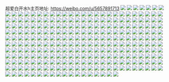 超爱白开水h主页地址: https://weibo.com/u/5657891713 
![](https://wx4.sinaimg.cn/mw2000/006aTW5Xly1h94vmcds9kj32bz340u0z.jpg) 
![](https://wx4.sinaimg.cn/mw2000/006aTW5Xly1h94vm78qkpj32c0340u0z.jpg) 
![](https://wx4.sinaimg.cn/mw2000/006aTW5Xly1h94vmbj2hyj326g2wm1kz.jpg) 
![](https://wx4.sinaimg.cn/mw2000/006aTW5Xly1h8l8nabnf7j30u0142td4.jpg) 
![](https://wx4.sinaimg.cn/mw2000/006aTW5Xly1h8l8humfs7j31400u0gpo.jpg) 
![](https://wx4.sinaimg.cn/mw2000/006aTW5Xly1h7yrefmvkmj32c02c0b29.jpg) 
![](https://wx4.sinaimg.cn/mw2000/006aTW5Xly1h61fytrfc6j30u80u076a.jpg) 
![](https://wx4.sinaimg.cn/mw2000/006aTW5Xly1h61fyuzd46j30u00u0gqz.jpg) 
![](https://wx4.sinaimg.cn/mw2000/006aTW5Xly1h5zk2xceurj31hc0u04bf.jpg) 
![](https://wx4.sinaimg.cn/mw2000/006aTW5Xly1h5zk2y7dygj32tc2401kx.jpg) 
![](https://wx4.sinaimg.cn/mw2000/006aTW5Xly1h5zk6bmnvaj313u0tudjw.jpg) 
![](https://wx4.sinaimg.cn/mw2000/006aTW5Xly1h3ial2df11j334022n1kx.jpg) 
![](https://wx4.sinaimg.cn/mw2000/006aTW5Xly1h2ikv4ou4jj31o02yo4qr.jpg) 
![](https://wx4.sinaimg.cn/mw2000/006aTW5Xly1h2ikv7ia0uj31o02yo4qr.jpg) 
![](https://wx4.sinaimg.cn/mw2000/006aTW5Xly1h2aup9zlg3j31o0280b29.jpg) 
![](https://wx4.sinaimg.cn/mw2000/006aTW5Xly1h2aup90xmcj30sg0lctj2.jpg) 
![](https://wx4.sinaimg.cn/mw2000/006aTW5Xly1h2aupc5wwej3340340b2c.jpg) 
![](https://wx4.sinaimg.cn/mw2000/006aTW5Xly1h2aupcwwk9j3340340u0x.jpg) 
![](https://wx4.sinaimg.cn/mw2000/006aTW5Xly1h206yjfjsnj315o0ffaeb.jpg) 
![](https://wx4.sinaimg.cn/mw2000/006aTW5Xly1h207953dxdj30sg0j80xk.jpg) 
![](https://wx4.sinaimg.cn/mw2000/006aTW5Xly1gzz09acdizj30sg0ld78l.jpg) 
![](https://wx4.sinaimg.cn/mw2000/006aTW5Xly1gzz09b2bd0j30sg0p9dl9.jpg) 
![](https://wx4.sinaimg.cn/mw2000/006aTW5Xly1gzz09bhs5gj30sg0sdgrd.jpg) 
![](https://wx4.sinaimg.cn/mw2000/006aTW5Xly1gzz09brv5xj30sg0sgqam.jpg) 
![](https://wx4.sinaimg.cn/mw2000/006aTW5Xly1gzaifvfo2mj30ku0rsn0c.jpg) 
![](https://wx4.sinaimg.cn/mw2000/006aTW5Xly1gzaifvmssij30ku0rs0w1.jpg) 
![](https://wx4.sinaimg.cn/mw2000/006aTW5Xly1gxre6cgcffj3340340kjo.jpg) 
![](https://wx4.sinaimg.cn/mw2000/003dQCv3ly8gw8kvz0e4bj60ku170teh02.jpg) 
![](https://wx4.sinaimg.cn/mw2000/006aTW5Xly1gw4pdgue8gj33402c01kz.jpg) 
![](https://wx4.sinaimg.cn/mw2000/006aTW5Xly1gw4pdjjnu2j33402c0qv7.jpg) 
![](https://wx4.sinaimg.cn/mw2000/006aTW5Xly1gul5ozb3t6j60u010n0wh02.jpg) 
![](https://wx4.sinaimg.cn/mw2000/006aTW5Xly1gul5oyzynqj62801o0b2902.jpg) 
![](https://wx4.sinaimg.cn/mw2000/006aTW5Xly1gt81htwavpj32ib1xvhdv.jpg) 
![](https://wx4.sinaimg.cn/mw2000/006aTW5Xly1gt81h5un87j33402c04qt.jpg) 
![](https://wx4.sinaimg.cn/mw2000/006aTW5Xly1gt2c4u6649j31400tjdvd.jpg) 
![](https://wx4.sinaimg.cn/mw2000/006aTW5Xly1gsvmiaphkhj3340340e84.jpg) 
![](https://wx4.sinaimg.cn/mw2000/006aTW5Xly1gsvmom9noaj60yi1pcdu002.jpg) 
![](https://wx4.sinaimg.cn/mw2000/006aTW5Xly1gsvmibs4doj33402c0hdt.jpg) 
![](https://wx4.sinaimg.cn/mw2000/006aTW5Xly1gsk3x6rz4lj33402c04qp.jpg) 
![](https://wx4.sinaimg.cn/mw2000/006aTW5Xly1gsk3x5fqt9j33402c07wh.jpg) 
![](https://wx4.sinaimg.cn/mw2000/006aTW5Xly1gsk3x8dvgdj313u0tuakq.jpg) 
![](https://wx4.sinaimg.cn/mw2000/006aTW5Xly1gsglsdn5srj60zk0k0abj02.jpg) 
![](https://wx4.sinaimg.cn/mw2000/006aTW5Xly1gsglqd4zezj31o0280qv5.jpg) 
![](https://wx4.sinaimg.cn/mw2000/006aTW5Xly1gsei6gxd30j32c03404g6.jpg) 
![](https://wx4.sinaimg.cn/mw2000/006aTW5Xly1gsei6df05nj33402c0e6g.jpg) 
![](https://wx4.sinaimg.cn/mw2000/006aTW5Xly1gsei70ac1fj311u0mfdx7.jpg) 
![](https://wx4.sinaimg.cn/mw2000/006aTW5Xly1gsei72qp3vj313u0tukc4.jpg) 
![](https://wx4.sinaimg.cn/mw2000/006aTW5Xly1gscn6vnyfyj30gl0gn7am.jpg) 
![](https://wx4.sinaimg.cn/mw2000/006aTW5Xly1gry592w102j33402c0u0x.jpg) 
![](https://wx4.sinaimg.cn/mw2000/006aTW5Xly1gry594ttcqj313u0oa4ko.jpg) 
![](https://wx4.sinaimg.cn/mw2000/006aTW5Xly1grwp8imommj32c0340b29.jpg) 
![](https://wx4.sinaimg.cn/mw2000/006aTW5Xly1grwp8dt1ckj32c0340npd.jpg) 
![](https://wx4.sinaimg.cn/mw2000/006aTW5Xly1grvfdbly75j30qo0qo0vi.jpg) 
![](https://wx4.sinaimg.cn/mw2000/006aTW5Xly1grox9ylv0ij61ky35shdv02.jpg) 
![](https://wx4.sinaimg.cn/mw2000/006aTW5Xly1grox9wn1x8j33402c04qp.jpg) 
![](https://wx4.sinaimg.cn/mw2000/006aTW5Xly1gripjdc1b6j30rs0qu14w.jpg) 
![](https://wx4.sinaimg.cn/mw2000/006aTW5Xly1gqz436hkcnj32c2340he0.jpg) 
![](https://wx4.sinaimg.cn/mw2000/006aTW5Xly1gqv1ftcwxwj30u014014m.jpg) 
![](https://wx4.sinaimg.cn/mw2000/006aTW5Xly1gqv1fulhwqj30u0140am8.jpg) 
![](https://wx4.sinaimg.cn/mw2000/006aTW5Xly1gqs7npqs2wj32c0340u0z.jpg) 
![](https://wx4.sinaimg.cn/mw2000/006aTW5Xly1gqpyw7qg8gj32uv255qv5.jpg) 
![](https://wx4.sinaimg.cn/mw2000/006aTW5Xly1gqp1ktn7drj327t1nvnpd.jpg) 
![](https://wx4.sinaimg.cn/mw2000/006aTW5Xly1gqp1kwe12oj327t1nvnpd.jpg) 
![](https://wx4.sinaimg.cn/mw2000/006aTW5Xly1gqp1kpy1qtj317q1mcdu3.jpg) 
![](https://wx4.sinaimg.cn/mw2000/006aTW5Xly1gqoqzma4nzj30yi1pcnpf.jpg) 
![](https://wx4.sinaimg.cn/mw2000/b10c1bc2ly1gqnj3gxrmbg20go0gx446.jpg) 
![](https://wx4.sinaimg.cn/mw2000/006aTW5Xly1gq7fr3p8daj32c03407wj.jpg) 
![](https://wx4.sinaimg.cn/mw2000/006aTW5Xly1gq7fr8spaaj32c0340b2d.jpg) 
![](https://wx4.sinaimg.cn/mw2000/006aTW5Xly1gpnlfd63ynj30rs1ketml.jpg) 
![](https://wx4.sinaimg.cn/mw2000/006aTW5Xly1gpltmfpvvxj30x0140b29.jpg) 
![](https://wx4.sinaimg.cn/mw2000/006aTW5Xly1gpltmhihxjj30x0140b29.jpg) 
![](https://wx4.sinaimg.cn/mw2000/006aTW5Xly1gpltmjvtohj3140140x6p.jpg) 
![](https://wx4.sinaimg.cn/mw2000/006aTW5Xly1gorgp4q9hdj30u0140qb3.jpg) 
![](https://wx4.sinaimg.cn/mw2000/006aTW5Xly1gorgp5ku51j30u014011i.jpg) 
![](https://wx4.sinaimg.cn/mw2000/006aTW5Xly1gorh0sohz0j30u0140dsd.jpg) 
![](https://wx4.sinaimg.cn/mw2000/006aTW5Xly1gokp0swdd8j32c03404qp.jpg) 
![](https://wx4.sinaimg.cn/mw2000/006aTW5Xly1go02cepsiuj30u0140wtw.jpg) 
![](https://wx4.sinaimg.cn/mw2000/006aTW5Xly1go02cf6x4pj30u0140tnn.jpg) 
![](https://wx4.sinaimg.cn/mw2000/006aTW5Xly1gnuc03fjjrj30u0140qhv.jpg) 
![](https://wx4.sinaimg.cn/mw2000/006aTW5Xly1gnuc1pkmg7j30rs17l16d.jpg) 
![](https://wx4.sinaimg.cn/mw2000/006aTW5Xly1gnucaj82gvj30u013z1kx.jpg) 
![](https://wx4.sinaimg.cn/mw2000/006aTW5Xly1gnuc034c36j30u00u0k3m.jpg) 
![](https://wx4.sinaimg.cn/mw2000/006aTW5Xly1gnucbuborej30tz0s8tuk.jpg) 
![](https://wx4.sinaimg.cn/mw2000/006aTW5Xly1gnuc37o2o0j31vz1w0e81.jpg) 
![](https://wx4.sinaimg.cn/mw2000/006aTW5Xly1gnhiio2gnoj334022o7wj.jpg) 
![](https://wx4.sinaimg.cn/mw2000/006aTW5Xly1gnhj2i1kynj30u0140n61.jpg) 
![](https://wx4.sinaimg.cn/mw2000/006aTW5Xly1gn37ffwd9lj30yi1pcnlr.jpg) 
![](https://wx4.sinaimg.cn/mw2000/006aTW5Xly1gn2j2iidoaj30u0140agy.jpg) 
![](https://wx4.sinaimg.cn/mw2000/006aTW5Xly1gn2j2jj60hj31400u0q9v.jpg) 
![](https://wx4.sinaimg.cn/mw2000/006aTW5Xly1gn0vivo73hj30yi1pczo4.jpg) 
![](https://wx4.sinaimg.cn/mw2000/006aTW5Xly1gn0viv8ecwj30yi1pctcp.jpg) 
![](https://wx4.sinaimg.cn/mw2000/006aTW5Xly1gn0viw4ojzj30yi1pc783.jpg) 
![](https://wx4.sinaimg.cn/mw2000/006aTW5Xly1gn0viwfwhkj30yi1pcadt.jpg) 
![](https://wx4.sinaimg.cn/mw2000/006aTW5Xly1gn0vix38o4j30yi1pc0w7.jpg) 
![](https://wx4.sinaimg.cn/mw2000/006aTW5Xly1gmn5uvg485j33402c0qv8.jpg) 
![](https://wx4.sinaimg.cn/mw2000/006aTW5Xly1gmn5uw6pwij33402c0hdt.jpg) 
![](https://wx4.sinaimg.cn/mw2000/006aTW5Xly1gmn5uy908pj33402c0kjm.jpg) 
![](https://wx4.sinaimg.cn/mw2000/006aTW5Xly1gmhuko5kfgj30sg0sg112.jpg) 
![](https://wx4.sinaimg.cn/mw2000/e8ac6408ly1gmgm64cqbvj20va0vaafo.jpg) 
![](https://wx4.sinaimg.cn/mw2000/e8ac6408ly1gmgm65kqpdj20va0va0yj.jpg) 
![](https://wx4.sinaimg.cn/mw2000/e8ac6408ly1gmgm667xo4j20va0vadlt.jpg) 
![](https://wx4.sinaimg.cn/mw2000/e8ac6408ly1gmgm66wpw1j20va1c7grq.jpg) 
![](https://wx4.sinaimg.cn/mw2000/006aTW5Xly1gmfjwism0gj30yi1pcx6p.jpg) 
![](https://wx4.sinaimg.cn/mw2000/006aTW5Xly1gmfjwl3taej30yi1pckjl.jpg) 
![](https://wx4.sinaimg.cn/mw2000/006aTW5Xly1gmfjwfz4c9j30yi1pchdt.jpg) 
![](https://wx4.sinaimg.cn/mw2000/006aTW5Xly1gmbjdx0lbpj30u0140jvf.jpg) 
![](https://wx4.sinaimg.cn/mw2000/006aTW5Xly1glz82k58stj31400u00zt.jpg) 
![](https://wx4.sinaimg.cn/mw2000/006aTW5Xly1glz82je8njj30u0140wmk.jpg) 
![](https://wx4.sinaimg.cn/mw2000/006aTW5Xly1gly9pqw9vuj30yi1pc79p.jpg) 
![](https://wx4.sinaimg.cn/mw2000/006aTW5Xly1glvdoq8fdgj30yi1pcb29.jpg) 
![](https://wx4.sinaimg.cn/mw2000/006aTW5Xly1gluq1dg8yjj33402c0e83.jpg) 
![](https://wx4.sinaimg.cn/mw2000/006aTW5Xly1gluq4eb5ekj30u00ih40z.jpg) 
![](https://wx4.sinaimg.cn/mw2000/006aTW5Xly1gloj7qyf0cj313e0mfx3g.jpg) 
![](https://wx4.sinaimg.cn/mw2000/006aTW5Xly1gli05z3ojtj30u0140wo7.jpg) 
![](https://wx4.sinaimg.cn/mw2000/006aTW5Xly1glgqay6149j31vo122wu6.jpg) 
![](https://wx4.sinaimg.cn/mw2000/006aTW5Xly1glgqaxb77yj31i6121qno.jpg) 
![](https://wx4.sinaimg.cn/mw2000/006aTW5Xly1glarb9xcmaj32c0340u0x.jpg) 
![](https://wx4.sinaimg.cn/mw2000/006aTW5Xly1gl2yo3m7wzj31xt1xtu0x.jpg) 
![](https://wx4.sinaimg.cn/mw2000/006aTW5Xly1gl2yon6wbqj30u0140tmf.jpg) 
![](https://wx4.sinaimg.cn/mw2000/006aTW5Xly1gl2lz4u8fij313u0tu1ir.jpg) 
![](https://wx4.sinaimg.cn/mw2000/006aTW5Xly1gkyf2r9a4yj30u00u0whv.jpg) 
![](https://wx4.sinaimg.cn/mw2000/006aTW5Xly1gky8u6in43j30u01hcnaq.jpg) 
![](https://wx4.sinaimg.cn/mw2000/006aTW5Xly1gky8uaz93qj30k00zkdiz.jpg) 
![](https://wx4.sinaimg.cn/mw2000/006aTW5Xly1gkw2i6cf5yj31400u04fu.jpg) 
![](https://wx4.sinaimg.cn/mw2000/006aTW5Xly1gkw2i910ngj30zk0k0tjv.jpg) 
![](https://wx4.sinaimg.cn/mw2000/006aTW5Xly1gkw2i0b389j30zk0k0n5k.jpg) 
![](https://wx4.sinaimg.cn/mw2000/006aTW5Xly1gkw2i2n8f4j30zk0k0n8p.jpg) 
![](https://wx4.sinaimg.cn/mw2000/006aTW5Xly1gkmt2mr95zj31400u0ncl.jpg) 
![](https://wx4.sinaimg.cn/mw2000/006aTW5Xly1gkmt2jf17uj30u0140tj3.jpg) 
![](https://wx4.sinaimg.cn/mw2000/006aTW5Xly1gkfrw6w7shj32c0340k9h.jpg) 
![](https://wx4.sinaimg.cn/mw2000/006aTW5Xly1gkfrwbgsnej30yi1pcann.jpg) 
![](https://wx4.sinaimg.cn/mw2000/006aTW5Xly1gkc8xpd55oj30yi1pchdv.jpg) 
![](https://wx4.sinaimg.cn/mw2000/006aTW5Xly1gk7hzftl7xj30r5140wyh.jpg) 
![](https://wx4.sinaimg.cn/mw2000/006aTW5Xly1gk0b3gqnbjj31400u00x2.jpg) 
![](https://wx4.sinaimg.cn/mw2000/006aTW5Xly1gk0b3g6ifqj31400u0n1r.jpg) 
![](https://wx4.sinaimg.cn/mw2000/006aTW5Xly1gk0b3hfnejj31400u0gq0.jpg) 
![](https://wx4.sinaimg.cn/mw2000/006aTW5Xly1gk0b3hu1m6j31400u0n1f.jpg) 
![](https://wx4.sinaimg.cn/mw2000/006aTW5Xly1gjmvgndi63j30u0140du9.jpg) 
![](https://wx4.sinaimg.cn/mw2000/006aTW5Xly1gjmvgoeettj30u0140h0s.jpg) 
![](https://wx4.sinaimg.cn/mw2000/006aTW5Xly1gjmvgmh4t6j30u0140h0w.jpg) 
![](https://wx4.sinaimg.cn/mw2000/006aTW5Xly1gjh1ij9x0bj30u0140qdh.jpg) 
![](https://wx4.sinaimg.cn/mw2000/006aTW5Xly1gjh1ikam6gj30u00u0gz5.jpg) 
![](https://wx4.sinaimg.cn/mw2000/006aTW5Xly1gj77aig2ifj30jg0ykdmg.jpg) 
![](https://wx4.sinaimg.cn/mw2000/006aTW5Xly1gj77aiqi82j30jg0yk0x7.jpg) 
![](https://wx4.sinaimg.cn/mw2000/006aTW5Xly1gj60oaj813j30u01hcjzv.jpg) 
![](https://wx4.sinaimg.cn/mw2000/006aTW5Xly1gj4cv2j2xyj30u0140n3q.jpg) 
![](https://wx4.sinaimg.cn/mw2000/006aTW5Xly1gj3q77uqwuj30u014042u.jpg) 
![](https://wx4.sinaimg.cn/mw2000/006aTW5Xly1gj3q77g1rvj30u0140aeu.jpg) 
![](https://wx4.sinaimg.cn/mw2000/006aTW5Xly1gisgcacqg5j30u01hcnbl.jpg) 
![](https://wx4.sinaimg.cn/mw2000/006aTW5Xly1gigujcpqzlj32bb2bb1l1.jpg) 
![](https://wx4.sinaimg.cn/mw2000/006aTW5Xly1gigujb5x6dj32bb2bbe84.jpg) 
![](https://wx4.sinaimg.cn/mw2000/006aTW5Xly1gigukzitswj3122122zxk.jpg) 
![](https://wx4.sinaimg.cn/mw2000/006aTW5Xly1gi8ymrr5vaj32bb2bbe81.jpg) 
![](https://wx4.sinaimg.cn/mw2000/006aTW5Xly1gi8yns0a11j30u0140qm5.jpg) 
![](https://wx4.sinaimg.cn/mw2000/006aTW5Xly1ghlxydppq3j30le18me4f.jpg) 
![](https://wx4.sinaimg.cn/mw2000/006aTW5Xly1ghlxyse6w2j30rp0go14p.jpg) 
![](https://wx4.sinaimg.cn/mw2000/006aTW5Xly1gh8n2nsloxj31400u0qtg.jpg) 
![](https://wx4.sinaimg.cn/mw2000/006aTW5Xly1gf4wil1djnj31n918gdwu.jpg) 
![](https://wx4.sinaimg.cn/mw2000/006aTW5Xly1gf4wj831s6j30m80goacr.jpg) 
![](https://wx4.sinaimg.cn/mw2000/006aTW5Xly1gf4wj92y2lj31o01901ky.jpg) 
![](https://wx4.sinaimg.cn/mw2000/006aTW5Xly1gf4wj9qey2j325018g4qp.jpg) 
![](https://wx4.sinaimg.cn/mw2000/006aTW5Xly1gf4k6mxat8j30u01hcgxx.jpg) 
![](https://wx4.sinaimg.cn/mw2000/006aTW5Xly1gf4k6o64l3j30u01hc4o8.jpg) 
![](https://wx4.sinaimg.cn/mw2000/006aTW5Xly1gennq2tfwtj30u01hcq9y.jpg) 
![](https://wx4.sinaimg.cn/mw2000/006aTW5Xly1gennqi82dvj30u01hcwmi.jpg) 
![](https://wx4.sinaimg.cn/mw2000/006aTW5Xly1gennqs5hltj30u01hcdmm.jpg) 
![](https://wx4.sinaimg.cn/mw2000/006aTW5Xly1gehvhuv6nqj30u01hcb29.jpg) 
![](https://wx4.sinaimg.cn/mw2000/006aTW5Xly1gbewc7qzjej30f01guwzs.jpg) 
![](https://wx4.sinaimg.cn/mw2000/006aTW5Xly1gbbjcvnm13j31o0190b2b.jpg) 
![](https://wx4.sinaimg.cn/mw2000/006aTW5Xly1gbbjd3luvvj30u01sxgwq.jpg) 
![](https://wx4.sinaimg.cn/mw2000/006aTW5Xly1gb7znlbd62j30j60j6juf.jpg) 
![](https://wx4.sinaimg.cn/mw2000/006aTW5Xly1gah90uoyguj30u01hcb29.jpg) 
![](https://wx4.sinaimg.cn/mw2000/006aTW5Xly1gah90vk98lj30u01hcdh9.jpg) 
![](https://wx4.sinaimg.cn/mw2000/006aTW5Xly1ga84mictbaj30u0140n57.jpg) 
![](https://wx4.sinaimg.cn/mw2000/006aTW5Xly1ga84mko1zdj30ty0tyn2s.jpg) 
![](https://wx4.sinaimg.cn/mw2000/006aTW5Xly1g8vfjau9b3j30u0140tya.jpg) 
![](https://wx4.sinaimg.cn/mw2000/006aTW5Xly1g8vfja87erj30u01407qk.jpg) 
![](https://wx4.sinaimg.cn/mw2000/006aTW5Xly1g8cvmm1h0cj30m80cijtr.jpg) 
![](https://wx4.sinaimg.cn/mw2000/006aTW5Xly1g891l7rz8hj30u01hchdt.jpg) 
![](https://wx4.sinaimg.cn/mw2000/006aTW5Xly1g7pol931tyj31400u0tee.jpg) 
![](https://wx4.sinaimg.cn/mw2000/006aTW5Xly1g7htw95qicj30u0140div.jpg) 
![](https://wx4.sinaimg.cn/mw2000/006aTW5Xly1g7htw9tbxjj30u0140wi8.jpg) 
![](https://wx4.sinaimg.cn/mw2000/006aTW5Xly1g7aa17mb9uj30u01hc7l7.jpg) 
![](https://wx4.sinaimg.cn/mw2000/006aTW5Xly1g7aa1gfwroj30c60p075e.jpg) 
![](https://wx4.sinaimg.cn/mw2000/006aTW5Xly1g75x677a44j30u00u0ad7.jpg) 
![](https://wx4.sinaimg.cn/mw2000/006aTW5Xly1g6db0xs62fj309e0930ss.jpg) 
![](https://wx4.sinaimg.cn/mw2000/006aTW5Xly1g6db0y5pugj30jg0jgmxx.jpg) 
![](https://wx4.sinaimg.cn/mw2000/006aTW5Xly1g68j6s9yuhj30u018lgok.jpg) 
![](https://wx4.sinaimg.cn/mw2000/006aTW5Xly1g68j6r9wrgj30u018lmzr.jpg) 
![](https://wx4.sinaimg.cn/mw2000/006aTW5Xly1g68j6rsdw8j30u018l0vi.jpg) 
![](https://wx4.sinaimg.cn/mw2000/006aTW5Xly1g5qsxpuvuwj30c80bp753.jpg) 
![](https://wx4.sinaimg.cn/mw2000/006aTW5Xly1g5qsxqnusnj31400u0ad8.jpg) 
![](https://wx4.sinaimg.cn/mw2000/006aTW5Xly1g5qsxrnzpjj31400u0tf5.jpg) 
![](https://wx4.sinaimg.cn/mw2000/006aTW5Xly1g4x4ptq7eyj31400u0wyw.jpg) 
![](https://wx4.sinaimg.cn/mw2000/006aTW5Xly1g4x4pugidkj31400u0ts8.jpg) 
![](https://wx4.sinaimg.cn/mw2000/006aTW5Xly1g4n0ntsyy6j30qo0ngdjw.jpg) 
![](https://wx4.sinaimg.cn/mw2000/006aTW5Xly1g4n0ms21nqj30u01hcajw.jpg) 
![](https://wx4.sinaimg.cn/mw2000/006aTW5Xly1g4lrudt1dej31400u0k2q.jpg) 
![](https://wx4.sinaimg.cn/mw2000/006aTW5Xly1g4lrucpnj3j31400u0dm2.jpg) 
![](https://wx4.sinaimg.cn/mw2000/006aTW5Xly1g4lruawo26j30u014077x.jpg) 
![](https://wx4.sinaimg.cn/mw2000/006aTW5Xly1g4lrubso6dj31400u0wie.jpg) 
![](https://wx4.sinaimg.cn/mw2000/006aTW5Xly1g4haw2qzo9j30m7156jut.jpg) 
![](https://wx4.sinaimg.cn/mw2000/006aTW5Xly1g49prtnz1tj30u01hc7wh.jpg) 
![](https://wx4.sinaimg.cn/mw2000/006aTW5Xly1g3hdm0cnozj31400u0nlu.jpg) 
![](https://wx4.sinaimg.cn/mw2000/006aTW5Xly1g3hdlxf6c1j31400u01kx.jpg) 
![](https://wx4.sinaimg.cn/mw2000/006aTW5Xly1g3hdnzqf5mj31400u0k7u.jpg) 
![](https://wx4.sinaimg.cn/mw2000/006aTW5Xly1g2vgsp5nkgj30u01401i6.jpg) 
![](https://wx4.sinaimg.cn/mw2000/006aTW5Xly1g2vgv9j0xng308c08c0ua.jpg) 
![](https://wx4.sinaimg.cn/mw2000/006aTW5Xly1g2pohd3krdj31hc0u0b29.jpg) 
![](https://wx4.sinaimg.cn/mw2000/006aTW5Xly1g2mm4v7cahj33k02o0b2b.jpg) 
![](https://wx4.sinaimg.cn/mw2000/006aTW5Xly1g2mm4w3peyj30u0140qe9.jpg) 
![](https://wx4.sinaimg.cn/mw2000/006aTW5Xly1g247k6kiaij30u01hch5a.jpg) 
![](https://wx4.sinaimg.cn/mw2000/006aTW5Xly1g247fw1n87j31400u0qop.jpg) 
![](https://wx4.sinaimg.cn/mw2000/006aTW5Xly1g2174l6pz8j31hc0u0ww8.jpg) 
![](https://wx4.sinaimg.cn/mw2000/006aTW5Xly1g217ah0sd0j33k02o0b2f.jpg) 
![](https://wx4.sinaimg.cn/mw2000/006aTW5Xly1g217b7un68j31hc0u0grc.jpg) 
![](https://wx4.sinaimg.cn/mw2000/006aTW5Xly1g2176sqvjoj33k0200b2a.jpg) 
![](https://wx4.sinaimg.cn/mw2000/006aTW5Xly1g217evz2a5j33k02o07wl.jpg) 
![](https://wx4.sinaimg.cn/mw2000/006aTW5Xly1g217dt4levj31hc0u04qp.jpg) 
![](https://wx4.sinaimg.cn/mw2000/006aTW5Xly1g1h4m9xwyfj30dl1g0ab5.jpg) 
![](https://wx4.sinaimg.cn/mw2000/006aTW5Xly1g1busyyzy5j32o03k0qv8.jpg) 
![](https://wx4.sinaimg.cn/mw2000/006aTW5Xly1g1bv1tx17mj33k02o0hdv.jpg) 
![](https://wx4.sinaimg.cn/mw2000/006aTW5Xly1g1bv0fu0f4j33k02o0u0z.jpg) 
![](https://wx4.sinaimg.cn/mw2000/006aTW5Xly1g1bv2i99x7j31hc0u0adv.jpg) 
![](https://wx4.sinaimg.cn/mw2000/006aTW5Xly1g1bv2dnnzaj33k02o0b2b.jpg) 
![](https://wx4.sinaimg.cn/mw2000/006aTW5Xly1g1buq89vs8j31hc0u0442.jpg) 
![](https://wx4.sinaimg.cn/mw2000/006aTW5Xly1g18by0tkclj30u01hck22.jpg) 
![](https://wx4.sinaimg.cn/mw2000/006aTW5Xly1g14zmd0yryj31400u04pz.jpg) 
![](https://wx4.sinaimg.cn/mw2000/006aTW5Xly1g14zlmqa0wj31400u04qf.jpg) 
![](https://wx4.sinaimg.cn/mw2000/006aTW5Xly1g10dwhg0rjj30u0140jw3.jpg) 
![](https://wx4.sinaimg.cn/mw2000/006aTW5Xly1g10dwjwv3ij30u0140tdt.jpg) 
![](https://wx4.sinaimg.cn/mw2000/006aTW5Xly1g0v4f65kkrj31h90u0n19.jpg) 
![](https://wx4.sinaimg.cn/mw2000/006aTW5Xly1g0v4exle94j30u01400xn.jpg) 
![](https://wx4.sinaimg.cn/mw2000/006aTW5Xly1g0e2iqbc71j30hs0hs40c.jpg) 
![](https://wx4.sinaimg.cn/mw2000/006aTW5Xly1g0e2iq3jyzj30k00k2wfx.jpg) 
![](https://wx4.sinaimg.cn/mw2000/006aTW5Xly1g02inohdwzj30c80b0t8v.jpg) 
![](https://wx4.sinaimg.cn/mw2000/006aTW5Xly1fzpv0cthu7j30rs1qitis.jpg) 
![](https://wx4.sinaimg.cn/mw2000/006aTW5Xly1fzpv0b4xfqj30rs1qi7cr.jpg) 
![](https://wx4.sinaimg.cn/mw2000/006aTW5Xly1fzl8crw9nlj30u0140wil.jpg) 
![](https://wx4.sinaimg.cn/mw2000/006aTW5Xly1fzl8ctj4saj31400u0wm7.jpg) 
![](https://wx4.sinaimg.cn/mw2000/006aTW5Xly1fz8ultl9crj30ih0ihdgo.jpg) 
![](https://wx4.sinaimg.cn/mw2000/006aTW5Xly1fyq8o51sh2j30j60cs3yx.jpg) 
![](https://wx4.sinaimg.cn/mw2000/006aTW5Xly1fyq8o8fh5pj31400u0gm4.jpg) 
![](https://wx4.sinaimg.cn/mw2000/006aTW5Xly1fyq8o6p5khj30u0140q88.jpg) 
![](https://wx4.sinaimg.cn/mw2000/006aTW5Xly1fxsl26i3hdj30qo0k0wfk.jpg) 
![](https://wx4.sinaimg.cn/mw2000/006aTW5Xly1fxsl272n2ij30qo0zkdhx.jpg) 
![](https://wx4.sinaimg.cn/mw2000/006aTW5Xly1fxmz1ak40pj30qo37l1c6.jpg) 
![](https://wx4.sinaimg.cn/mw2000/006aTW5Xly1fxmz1cmqqxj30qo2321cf.jpg) 
![](https://wx4.sinaimg.cn/mw2000/006aTW5Xly1fxmz16svo8j30qo1407ae.jpg) 
![](https://wx4.sinaimg.cn/mw2000/006aTW5Xly1fxmz23oi8tj30cg0m80st.jpg) 
![](https://wx4.sinaimg.cn/mw2000/006aTW5Xly1fwtw9i8u8uj30qo1begpv.jpg) 
![](https://wx4.sinaimg.cn/mw2000/006aTW5Xly1fwtw8l5ulxj3074074q36.jpg) 
![](https://wx4.sinaimg.cn/mw2000/006aTW5Xly1fw85dq615nj30ah0ah411.jpg) 
![](https://wx4.sinaimg.cn/mw2000/006aTW5Xly1fvxmk61e9hj30rs3h04qr.jpg) 
![](https://wx4.sinaimg.cn/mw2000/006aTW5Xly1fvxmpcrad4j30rs3y4qv7.jpg) 
![](https://wx4.sinaimg.cn/mw2000/006aTW5Xly1fvxmk4i26kj30rs3sm4qr.jpg) 
![](https://wx4.sinaimg.cn/mw2000/006aTW5Xly1fvxmkacgcij30rs36mu0y.jpg) 
![](https://wx4.sinaimg.cn/mw2000/006aTW5Xly1fvo3vvvp4bj31be0qojvw.jpg) 
![](https://wx4.sinaimg.cn/mw2000/006aTW5Xly1fvo3vzq3bdj31be0qon16.jpg) 
![](https://wx4.sinaimg.cn/mw2000/006aTW5Xly1frwxrl0k8wj31be0qon3i.jpg) 
![](https://wx4.sinaimg.cn/mw2000/006aTW5Xly1frwxreke3xj31be0qo47m.jpg) 
![](https://wx4.sinaimg.cn/mw2000/006aTW5Xly1frwxrhvsuqj31be0qojx7.jpg) 
![](https://wx4.sinaimg.cn/mw2000/006aTW5Xly1frmaifi0b4j30np0zkwnc.jpg) 
![](https://wx4.sinaimg.cn/mw2000/006aTW5Xly1frmaigc1clj30np0zkn2g.jpg) 
![](https://wx4.sinaimg.cn/mw2000/006aTW5Xly1frmaih6vuoj30zk0qotd0.jpg) 
![](https://wx4.sinaimg.cn/mw2000/006aTW5Xly1frhjj1kahmj30qo1bewhi.jpg) 
![](https://wx4.sinaimg.cn/mw2000/006aTW5Xly1frhjj3n4ebj30q30k1dgc.jpg) 
![](https://wx4.sinaimg.cn/mw2000/006aTW5Xly1frhjj34zzej30qo1betf3.jpg) 
![](https://wx4.sinaimg.cn/mw2000/006aTW5Xly1fr1n6lfroxj30qo0qowid.jpg) 
![](https://wx4.sinaimg.cn/mw2000/006aTW5Xly1fqt5xmpri1j31110qoq59.jpg) 
![](https://wx4.sinaimg.cn/mw2000/006aTW5Xly1fqt5xnqir0j31be0qon0r.jpg) 
![](https://wx4.sinaimg.cn/mw2000/006aTW5Xly1fqt5xlzmuvj30qo0qo0ux.jpg) 
![](https://wx4.sinaimg.cn/mw2000/006aTW5Xly1fqt5xpxkthj31be0qoade.jpg) 
![](https://wx4.sinaimg.cn/mw2000/006aTW5Xly1fqt5xre79dj30qo1bedpa.jpg) 
![](https://wx4.sinaimg.cn/mw2000/006aTW5Xly1fqt5xouhumj31be0qo0x2.jpg) 
